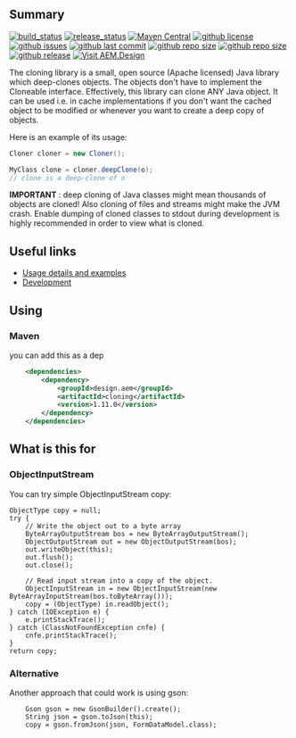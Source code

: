 ## Summary

[![build_status](https://github.com/aem-design/cloning/workflows/build/badge.svg?branch=master)](https://github.com/aem-design/cloning/actions?workflow=build)
[![release_status](https://github.com/aem-design/cloning/workflows/release-to-maven-central/badge.svg?branch=master)](https://github.com/aem-design/cloning/actions?workflow=release-to-maven-central)
[![Maven Central](https://maven-badges.herokuapp.com/maven-central/design.aem/cloning/badge.svg?magic)](https://maven-badges.herokuapp.com/maven-central/design.aem/cloning)
[![github license](https://img.shields.io/github/license/aem-design/cloning)](https://github.com/aem-design/cloning)
[![github issues](https://img.shields.io/github/issues/aem-design/cloning)](https://github.com/aem-design/cloning)
[![github last commit](https://img.shields.io/github/last-commit/aem-design/cloning)](https://github.com/aem-design/cloning)
[![github repo size](https://img.shields.io/github/repo-size/aem-design/cloning)](https://github.com/aem-design/cloning)
[![github repo size](https://img.shields.io/github/languages/code-size/aem-design/cloning)](https://github.com/aem-design/cloning)
[![github release](https://img.shields.io/github/release/aem-design/cloning)](https://github.com/aem-design/cloning)
[![Visit AEM.Design](https://img.shields.io/badge/visit-aem.design-brightgreen)](https://aem.design/)

The cloning library is a small, open source (Apache licensed) Java library which deep-clones objects. The objects don't have to implement the Cloneable interface. Effectively, this library can clone ANY Java object. It can be used i.e. in cache implementations if you don't want the cached object to be modified or whenever you want to create a deep copy of objects.

Here is an example of its usage:

```java
Cloner cloner = new Cloner();

MyClass clone = cloner.deepClone(o);
// clone is a deep-clone of o
```

**IMPORTANT** : deep cloning of Java classes might mean thousands of objects are cloned! Also cloning of files and streams might make the JVM crash. Enable dumping of cloned classes to stdout during development is highly recommended in order to view what is cloned.

## Useful links
  * [Usage details and examples](USAGE.md)
  * [Development](DEVELOPMENT.md)
 
 
## Using

### Maven

you can add this as a dep

```xml
    <dependencies>
        <dependency>
            <groupId>design.aem</groupId>
            <artifactId>cloning</artifactId>
            <version>1.11.0</version>
        </dependency>
    </dependencies>
```
 
## What is this for

### ObjectInputStream

You can try simple ObjectInputStream copy:

```
ObjectType copy = null;
try {
    // Write the object out to a byte array
    ByteArrayOutputStream bos = new ByteArrayOutputStream();
    ObjectOutputStream out = new ObjectOutputStream(bos);
    out.writeObject(this);
    out.flush();
    out.close();

    // Read input stream into a copy of the object.
    ObjectInputStream in = new ObjectInputStream(new ByteArrayInputStream(bos.toByteArray()));
    copy = (ObjectType) in.readObject();
} catch (IOException e) {
    e.printStackTrace();
} catch (ClassNotFoundException cnfe) {
    cnfe.printStackTrace();
}
return copy;
```

### Alternative

Another approach that could work is using gson:

```
    Gson gson = new GsonBuilder().create();
    String json = gson.toJson(this);
    copy = gson.fromJson(json, FormDataModel.class);
```

